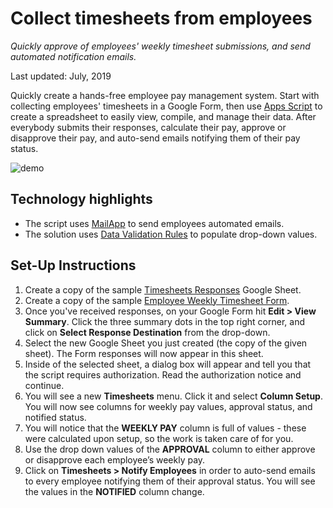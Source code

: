 # Collect timesheets from employees

_Quickly approve of employees' weekly timesheet submissions, and send
automated notification emails._

Last updated: July, 2019

Quickly create a hands-free employee pay management system. Start with
collecting employees' timesheets in a Google Form, then use
[Apps Script][apps-script] to create a spreadsheet to easily view, compile, and
manage their data. After everybody submits their responses, calculate their pay,
approve or disapprove their pay, and auto-send emails notifying them of their
pay status.

![demo](https://cdn.jsdelivr.net/gh/gsuitedevs/solutions@master/timesheets/TimesheetsRecording.gif)

[apps-script]: https://developers.google.com/apps-script/

## Technology highlights

-   The script uses [MailApp][mail-app] to send employees automated emails.
-   The solution uses [Data Validation Rules][data-val] to populate drop-down values.

[mail-app]: https://developers.google.com/apps-script/reference/mail/mail-app
[data-val]: https://developers.google.com/apps-script/reference/spreadsheet/data-validation-builder

## Set-Up Instructions

1.  Create a copy of the sample [Timesheets Responses][sheet-link] Google Sheet.
1.  Create a copy of the sample [Employee Weekly Timesheet Form][form-link].
1.  Once you've received responses, on your Google Form hit **Edit > View
    Summary**. Click the three summary dots in the top right corner, and click
    on **Select Response Destination** from the drop-down.
1.  Select the new Google Sheet you just created (the copy of the given sheet).
    The Form responses will now appear in this sheet.
1.  Inside of the selected sheet, a dialog box will appear and tell you that the
    script requires authorization. Read the authorization notice and continue.
1.  You will see a new **Timesheets** menu. Click it and select **Column
    Setup**. You will now see columns for weekly pay values, approval status,
    and notified status.
1.  You will notice that the **WEEKLY PAY** column is full of values - these were
    calculated upon setup, so the work is taken care of for you.
1.  Use the drop down values of the **APPROVAL** column to either approve or
    disapprove each employee’s weekly pay.
1.  Click on **Timesheets > Notify Employees** in order to auto-send emails to
    every employee notifying them of their approval status. You will see the
    values in the **NOTIFIED** column change.

[sheet-link]: https://docs.google.com/spreadsheets/d/17NJu4XTUsfCVPYHSqBCDGYDxJoADfwj2HP0QRD4-ihc/copy
[form-link]: https://docs.google.com/forms/u/1/d/1WzMCjbM_HPl7NGvix5SCruhVky6ZoZ5Xq-3maC8UH9E/copy